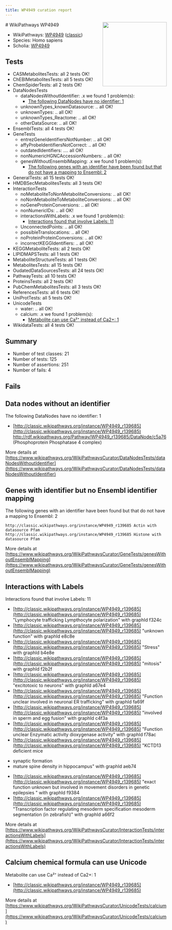 ```yaml
---
title: WP4949 curation report
---
```


<img style="float: right; width: 200px" src="https://upload.wikimedia.org/wikipedia/commons/thumb/8/83/Wplogo_with_text_500.png/640px-Wplogo_with_text_500.png" />
# WikiPathways WP4949

* WikiPathways: [WP4949](https://wikipathways.org/pathways/WP4949) ([classic](https://classic.wikipathways.org/instance/WP4949))
* Species: Homo sapiens
* Scholia: [WP4949](https://scholia.toolforge.org/wikipathways/WP4949)
## Tests
* CASMetabolitesTests: all 2 tests OK!
* ChEBIMetabolitesTests: all 5 tests OK!
* ChemSpiderTests: all 2 tests OK!
* DataNodesTests
    * dataNodesWithoutIdentifier: .x we found 1 problem(s):
        * [The following DataNodes have no identifier: 1](#d2d32fa0)
    * unknownTypes_knownDatasource: .. all OK!
    * unknownTypes: .. all OK!
    * unknownTypes_Reactome: .. all OK!
    * otherDataSource: .. all OK!
* EnsemblTests: all 4 tests OK!
* GeneTests
    * entrezGeneIdentifiersNotNumber: .. all OK!
    * affyProbeIdentifiersNotCorrect: .. all OK!
    * outdatedIdentifiers: .... all OK!
    * nonNumericHGNCAccessionNumbers: .. all OK!
    * genesWithoutEnsemblMapping: .x we found 1 problem(s):
        * [The following genes with an identifier have been found but that do not have a mapping to Ensembl: 2](#40286d84)
* GeneralTests: all 15 tests OK!
* HMDBSecMetabolitesTests: all 3 tests OK!
* InteractionTests
    * noMetaboliteToNonMetaboliteConversions: .. all OK!
    * noNonMetaboliteToMetaboliteConversions: .. all OK!
    * noGeneProteinConversions: .. all OK!
    * nonNumericIDs: .. all OK!
    * interactionsWithLabels: .x we found 1 problem(s):
        * [Interactions found that involve Labels: 11](#fe97a8b9)
    * UnconnectedPoints: .. all OK!
    * possibleTranslocations: .. all OK!
    * noProteinProteinConversions: .. all OK!
    * incorrectKEGGIdentifiers: .. all OK!
* KEGGMetaboliteTests: all 2 tests OK!
* LIPIDMAPSTests: all 1 tests OK!
* MetaboliteStructureTests: all 1 tests OK!
* MetabolitesTests: all 15 tests OK!
* OudatedDataSourcesTests: all 24 tests OK!
* PathwayTests: all 10 tests OK!
* ProteinsTests: all 2 tests OK!
* PubChemMetabolitesTests: all 3 tests OK!
* ReferencesTests: all 6 tests OK!
* UniProtTests: all 5 tests OK!
* UnicodeTests
    * water: .. all OK!
    * calcium: .x we found 1 problem(s):
        * [Metabolite can use Ca²⁺ instead of Ca2+: 1](#11d84c22)
* WikidataTests: all 4 tests OK!


## Summary

* Number of test classes: 21
* Number of tests: 125
* Number of assertions: 251
* Number of fails: 4

## Fails

<a name="d2d32fa0" />

## Data nodes without an identifier

The following DataNodes have no identifier: 1

* [http://classic.wikipathways.org/instance/WP4949_r139685](http://classic.wikipathways.org/instance/WP4949_r139685) http://rdf.wikipathways.org/Pathway/WP4949_r139685/DataNode/c5a76 (Phosphoprotein
Phosphatase 4 complex)


More details at [https://www.wikipathways.org/WikiPathwaysCurator/DataNodesTests/dataNodesWithoutIdentifier](https://www.wikipathways.org/WikiPathwaysCurator/DataNodesTests/dataNodesWithoutIdentifier)

<a name="40286d84" />

## Genes with identifier but no Ensembl identifier mapping

The following genes with an identifier have been found but that do not have a mapping to Ensembl: 2
```
http://classic.wikipathways.org/instance/WP4949_r139685 Actin with datasource Pfam
http://classic.wikipathways.org/instance/WP4949_r139685 Histone with datasource Pfam
```

More details at [https://www.wikipathways.org/WikiPathwaysCurator/GeneTests/genesWithoutEnsemblMapping](https://www.wikipathways.org/WikiPathwaysCurator/GeneTests/genesWithoutEnsemblMapping)

<a name="fe97a8b9" />

## Interactions with Labels

Interactions found that involve Labels: 11

* [http://classic.wikipathways.org/instance/WP4949_r139685](http://classic.wikipathways.org/instance/WP4949_r139685) "Lymphocyte trafficking
Lympthocyte polarization" with graphId f324c
* [http://classic.wikipathways.org/instance/WP4949_r139685](http://classic.wikipathways.org/instance/WP4949_r139685) "unknown function" with graphId e8c8e
* [http://classic.wikipathways.org/instance/WP4949_r139685](http://classic.wikipathways.org/instance/WP4949_r139685) "Stress" with graphId b4e8e
* [http://classic.wikipathways.org/instance/WP4949_r139685](http://classic.wikipathways.org/instance/WP4949_r139685) "mitosis" with graphId f2b2f
* [http://classic.wikipathways.org/instance/WP4949_r139685](http://classic.wikipathways.org/instance/WP4949_r139685) "excitotoxic to neurons" with graphId a67e4
* [http://classic.wikipathways.org/instance/WP4949_r139685](http://classic.wikipathways.org/instance/WP4949_r139685) "Function unclear
involved in neuronal ER
trafficking" with graphId fa69f
* [http://classic.wikipathways.org/instance/WP4949_r139685](http://classic.wikipathways.org/instance/WP4949_r139685) "involved in
sperm and egg
fusion" with graphId c4f3a
* [http://classic.wikipathways.org/instance/WP4949_r139685](http://classic.wikipathways.org/instance/WP4949_r139685) "Function unclear
Enzymatic activity
dioxygenase activity" with graphId f78ac
* [http://classic.wikipathways.org/instance/WP4949_r139685](http://classic.wikipathways.org/instance/WP4949_r139685) "KCTD13 deficient mice
- synaptic formation
- mature spine density in hippocampus" with graphId aeb74
* [http://classic.wikipathways.org/instance/WP4949_r139685](http://classic.wikipathways.org/instance/WP4949_r139685) "exact function unknown 
but involved
in movement disorders in 
genetic epilepsies " with graphId f9384
* [http://classic.wikipathways.org/instance/WP4949_r139685](http://classic.wikipathways.org/instance/WP4949_r139685) "Transcription factor 
regulating
mesoderm specification
mesoderm segmentation
(in zebrafish)" with graphId a66f2


More details at [https://www.wikipathways.org/WikiPathwaysCurator/InteractionTests/interactionsWithLabels](https://www.wikipathways.org/WikiPathwaysCurator/InteractionTests/interactionsWithLabels)

<a name="11d84c22" />

## Calcium chemical formula can use Unicode

Metabolite can use Ca²⁺ instead of Ca2+: 1

* [http://classic.wikipathways.org/instance/WP4949_r139685](http://classic.wikipathways.org/instance/WP4949_r139685)


More details at [https://www.wikipathways.org/WikiPathwaysCurator/UnicodeTests/calcium](https://www.wikipathways.org/WikiPathwaysCurator/UnicodeTests/calcium)

